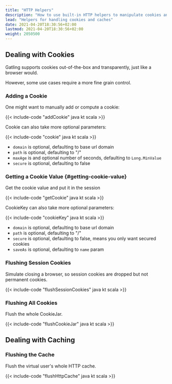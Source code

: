 ```yaml
---
title: "HTTP Helpers"
description: "How to use built-in HTTP helpers to manipulate cookies and cache."
lead: "Helpers for handling cookies and caches"
date: 2021-04-20T18:30:56+02:00
lastmod: 2021-04-20T18:30:56+02:00
weight: 2050500
---
```


## Dealing with Cookies

Gatling supports cookies out-of-the-box and transparently, just like a browser would.

However, some use cases require a more fine grain control.

### Adding a Cookie

One might want to manually add or compute a cookie:

{{< include-code "addCookie" java kt scala >}}

Cookie can also take more optional parameters:

{{< include-code "cookie" java kt scala >}}

* `domain` is optional, defaulting to base url domain
* `path` is optional, defaulting to "/"
* `maxAge` is and optional number of seconds, defaulting to `Long.MinValue`
* `secure` is optional, defaulting to false

### Getting a Cookie Value {#getting-cookie-value}

Get the cookie value and put it in the session

{{< include-code "getCookie" java kt scala >}}

CookieKey can also take more optional parameters:

{{< include-code "cookieKey" java kt scala >}}

* `domain` is optional, defaulting to base url domain
* `path` is optional, defaulting to "/"
* `secure` is optional, defaulting to false, means you only want secured cookies
* `saveAs` is optional, defaulting to `name` param

### Flushing Session Cookies

Simulate closing a browser, so session cookies are dropped but not permanent cookies.

{{< include-code "flushSessionCookies" java kt scala >}}

### Flushing All Cookies

Flush the whole CookieJar.

{{< include-code "flushCookieJar" java kt scala >}}

## Dealing with Caching

### Flushing the Cache

Flush the virtual user's whole HTTP cache.

{{< include-code "flushHttpCache" java kt scala >}}
